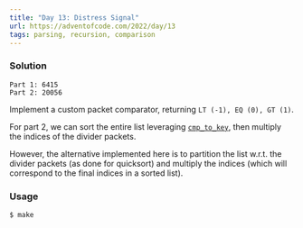 ```yaml
---
title: "Day 13: Distress Signal"
url: https://adventofcode.com/2022/day/13
tags: parsing, recursion, comparison
---
```


### Solution
```
Part 1: 6415
Part 2: 20056
```
Implement a custom packet comparator, returning `LT (-1), EQ (0), GT (1)`.

For part 2, we can sort the entire list leveraging [`cmp_to_key`][1], then multiply the indices
of the divider packets.

However, the alternative implemented here is to partition the list w.r.t.
the divider packets (as done for quicksort) and multiply the indices (which will correspond to the final indices in a sorted list).

[1]: https://docs.python.org/3/library/functools.html#functools.cmp_to_key

### Usage
```
$ make
```

